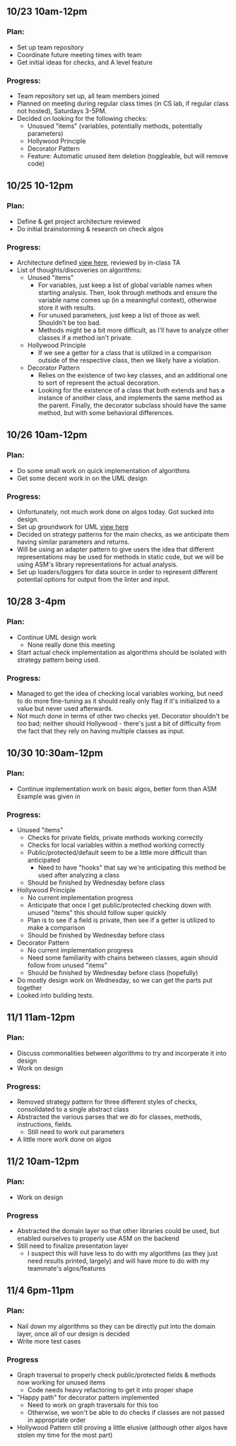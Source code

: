 ## 10/23 10am-12pm 
### Plan: 
- Set up team repository
- Coordinate future meeting times with team
- Get initial ideas for checks, and A level feature

### Progress:
- Team repository set up, all team members joined
- Planned on meeting during regular class times (in CS lab, if regular class not hosted), Saturdays 3-5PM.
- Decided on looking for the following checks:
    - Unusued "items" (variables, potentially methods, potentially parameters)
    - Hollywood Principle
    - Decorator Pattern
    - Feature: Automatic unused item deletion (toggleable, but will remove code)

## 10/25 10-12pm
### Plan:
- Define & get project architecture reviewed
- Do initial brainstorming & research on check algos

### Progress:
- Architecture defined [view here](https://github.com/rhit-csse374/project-202410-team10-202410/wiki/Architecture), reviewed by in-class TA
- List of thoughts/discoveries on algorithms:
    - Unused "items"
        - For variables, just keep a list of global variable names when starting analysis. Then, look through methods and ensure the variable name comes up (in a meaningful context), otherwise store it with results.
        - For unused parameters, just keep a list of those as well. Shouldn't be too bad.
        - Methods might be a bit more difficult, as I'll have to analyze other classes if a method isn't private. 
    - Hollywood Principle
        - If we see a getter for a class that is utilized in a comparison outside of the respective class, then we likely have a violation.
    - Decorator Pattern
        - Relies on the existence of two key classes, and an additional one to sort of represent the actual decoration.
        - Looking for the existence of a class that both extends and has a instance of another class, and implements the same method as the parent. Finally, the decorator subclass should have the same method, but with some behavioral differences.

## 10/26 10am-12pm
### Plan:
- Do some small work on quick implementation of algorithms 
- Get some decent work in on the UML design

### Progress:
- Unfortunately, not much work done on algos today. Got sucked into design.
- Set up groundwork for UML [view here](../design.puml)
- Decided on strategy patterns for the main checks, as we anticipate them having similar parameters and returns. 
- Will be using an adapter pattern to give users the idea that different representations may be used for methods in static code, but we will be using ASM's library representations for actual analysis.
- Set up loaders/loggers for data source in order to represent different potential options for output from the linter and input.

## 10/28 3-4pm
### Plan: 
- Continue UML design work
    - None really done this meeting
- Start actual check implementation as algorithms should be isolated with strategy pattern being used.

### Progress:
- Managed to get the idea of checking local variables working, but need to do more fine-tuning as it should really only flag if it's initialized to a value but never used afterwards.
- Not much done in terms of other two checks yet. Decorator shouldn't be too bad; neither should Hollywood - there's just a bit of difficulty from the fact that they rely on having multiple classes as input.

## 10/30 10:30am-12pm
### Plan:
- Continue implementation work on basic algos, better form than ASM Example was given in

### Progress:
- Unused "items"
    - Checks for private fields, private methods working correctly
    - Checks for local variables within a method working correctly
    - Public/protected/default seem to be a little more difficult than anticipated
        - Need to have "hooks" that say we're anticipating this method be used after analyzing a class
    - Should be finished by Wednesday before class
- Hollywood Principle
    - No current implementation progress
    - Anticipate that once I get public/protected checking down with unused "items" this should follow super quickly
    - Plan is to see if a field is private, then see if a getter is utilized to make a comparison
    - Should be finished by Wednesday before class
- Decorator Pattern
    - No current implementation progress
    - Need some familiarity with chains between classes, again should follow from unused "items"
    - Should be finished by Wednesday before class (hopefully)
- Do mostly design work on Wednesday, so we can get the parts put together
- Looked into building tests.

## 11/1 11am-12pm
### Plan:
- Discuss commonalities between algorithms to try and incorperate it into design
- Work on design

### Progress: 
- Removed strategy pattern for three different styles of checks, consolidated to a single abstract class
- Abstracted the various parses that we do for classes, methods, instructions, fields.
    - Still need to work out parameters
- A little more work done on algos

## 11/2 10am-12pm
### Plan:
- Work on design

### Progress
- Abstracted the domain layer so that other libraries could be used, but enabled ourselves to properly use ASM on the backend
- Still need to finalize presentation layer
    - I suspect this will have less to do with my algorithms (as they just need results printed, largely) and will have more to do with my teammate's algos/features

## 11/4 6pm-11pm
### Plan:
- Nail down my algorithms so they can be directly put into the domain layer, once all of our design is decided
- Write more test cases

### Progress
- Graph traversal to properly check public/protected fields & methods now working for unused items
    - Code needs heavy refactoring to get it into proper shape
- "Happy path" for decorator pattern implemented
    - Need to work on graph traversals for this too
    - Otherwise, we won't be able to do checks if classes are not passed in appropriate order
- Hollywood Pattern still proving a little elusive (although other algos have stolen my time for the most part)

